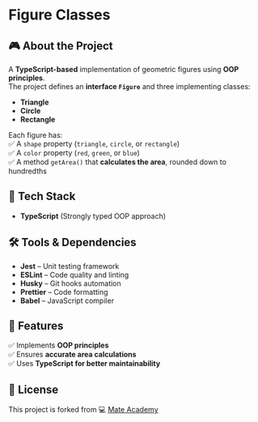# Figure Classes

## 🎮 About the Project
A **TypeScript-based** implementation of geometric figures using **OOP principles**.  
The project defines an **interface `Figure`** and three implementing classes:  
- **Triangle**  
- **Circle**  
- **Rectangle**  

Each figure has:  
✅ A `shape` property (`triangle`, `circle`, or `rectangle`)  
✅ A `color` property (`red`, `green`, or `blue`)  
✅ A method `getArea()` that **calculates the area**, rounded down to hundredths  

## 🚀 Tech Stack
- **TypeScript** (Strongly typed OOP approach)  

## 🛠️ Tools & Dependencies
- **Jest** – Unit testing framework  
- **ESLint** – Code quality and linting  
- **Husky** – Git hooks automation  
- **Prettier** – Code formatting  
- **Babel** – JavaScript compiler  

## 📌 Features
✅ Implements **OOP principles**  
✅ Ensures **accurate area calculations**  
✅ Uses **TypeScript for better maintainability**  

## 📜 License
This project is forked from 💻 [Mate Academy](https://github.com/mate-academy/ts_figures_classes)
